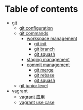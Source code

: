 # Table of contents

* [git](README.md)
  * [git configuration](git/git-configuration.md)
  * [git commands](git/git-commands/README.md)
    * [workspace management](git/git-commands/workspace-management/README.md)
      * [git init](git/git-commands/workspace-management/git-init.md)
      * [git branch](git/git-commands/workspace-management/git-branch.md)
      * [git squash](git/git-commands/workspace-management/git-squash.md)
    * [staging management](git/git-commands/staging-management.md)
    * [commit management](git/git-commands/commit-management/README.md)
      * [git merge](git/git-commands/commit-management/git-merge.md)
      * [git rebase](git/git-commands/commit-management/git-rebase.md)
      * [git squash](git/git-commands/commit-management/git-squash.md)
  * [git junior level](git/git-junior-level.md)
* [vagrant](vagrant/README.md)
  * [vagrant 应用](<README (1).md>)
  * [vagrant use case](<README (1) (1).md>)
